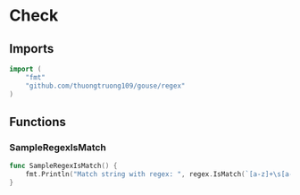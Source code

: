 # Check

## Imports

```go
import (
	"fmt"
	"github.com/thuongtruong109/gouse/regex"
)
```
## Functions


### SampleRegexIsMatch

```go
func SampleRegexIsMatch() {
	fmt.Println("Match string with regex: ", regex.IsMatch(`[a-z]+\s[a-z]+`, "hello world"))
}
```
